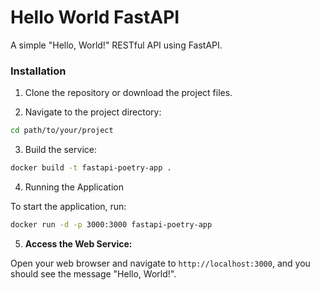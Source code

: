# Hello World FastAPI

A simple "Hello, World!" RESTful API using FastAPI.

### Installation

1. Clone the repository or download the project files.

2. Navigate to the project directory:

```bash
cd path/to/your/project
```

3. Build the service:

```bash
docker build -t fastapi-poetry-app .
```

4. Running the Application

To start the application, run:

```bash
docker run -d -p 3000:3000 fastapi-poetry-app
```

5. **Access the Web Service:**

Open your web browser and navigate to `http://localhost:3000`, and you should see the message "Hello, World!".
